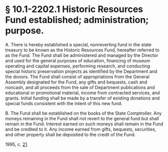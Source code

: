 # § 10.1-2202.1 Historic Resources Fund established; administration; purpose.

<p>A. There is hereby established a special, nonreverting fund in the state treasury to be known as the Historic Resources Fund, hereafter referred to as the Fund. The Fund shall be administered and managed by the Director and used for the general purposes of education, financing of museum operating and capital expenses, performing research, and conducting special historic preservation projects as identified by the Department and the donors. The Fund shall consist of appropriations from the General Assembly designated for the Fund, any gifts and bequests, cash and noncash, and all proceeds from the sale of Department publications and educational or promotional material, income from contracted services, and grants. Initial funding shall be made by a transfer of existing donations and special funds consistent with the intent of this new fund.</p><p>B. The Fund shall be established on the books of the State Comptroller. Any moneys remaining in the Fund shall not revert to the general fund but shall remain in the Fund. Interest earned on such moneys shall remain in the Fund and be credited to it. Any income earned from gifts, bequests, securities, and other property shall be deposited to the credit of the Fund.</p><p>1995, c. <a href='http://lis.virginia.gov/cgi-bin/legp604.exe?951+ful+CHAP0021'>21</a>.</p>